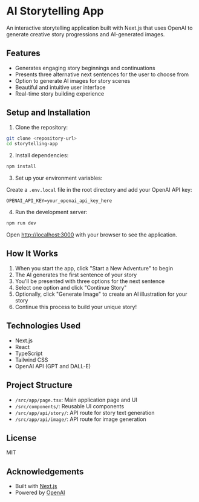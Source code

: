 # AI Storytelling App

An interactive storytelling application built with Next.js that uses OpenAI to generate creative story progressions and AI-generated images.

## Features

- Generates engaging story beginnings and continuations
- Presents three alternative next sentences for the user to choose from
- Option to generate AI images for story scenes
- Beautiful and intuitive user interface
- Real-time story building experience

## Setup and Installation

1. Clone the repository:

```bash
git clone <repository-url>
cd storytelling-app
```

2. Install dependencies:

```bash
npm install
```

3. Set up your environment variables:

Create a `.env.local` file in the root directory and add your OpenAI API key:

```
OPENAI_API_KEY=your_openai_api_key_here
```

4. Run the development server:

```bash
npm run dev
```

Open [http://localhost:3000](http://localhost:3000) with your browser to see the application.

## How It Works

1. When you start the app, click "Start a New Adventure" to begin
2. The AI generates the first sentence of your story
3. You'll be presented with three options for the next sentence
4. Select one option and click "Continue Story"
5. Optionally, click "Generate Image" to create an AI illustration for your story
6. Continue this process to build your unique story!

## Technologies Used

- Next.js
- React
- TypeScript
- Tailwind CSS
- OpenAI API (GPT and DALL-E)

## Project Structure

- `/src/app/page.tsx`: Main application page and UI
- `/src/components/`: Reusable UI components
- `/src/app/api/story/`: API route for story text generation
- `/src/app/api/image/`: API route for image generation

## License

MIT

## Acknowledgements

- Built with [Next.js](https://nextjs.org/)
- Powered by [OpenAI](https://openai.com/)
